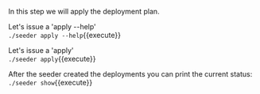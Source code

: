 In this step we will apply the deployment plan.

Let's issue a 'apply --help'  
`./seeder apply --help`{{execute}}

Let's issue a 'apply'  
`./seeder apply`{{execute}}


After the seeder created the deployments you can print the current status:  
`./seeder show`{{execute}}
